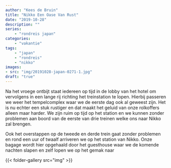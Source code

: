 ```yaml
---
author: "Kees de Bruin"
title: "Nikko Een Oase Van Rust"
date: "2019-10-28"
description: ""
series:
    - "rondreis japan"
categories:
    - "vakantie"
tags:
    - "japan"
    - "rondreis"
    - "nikko"
images:
- src: "img/20191028-japan-0271-1.jpg"
draft: "true"
---
```


Na het vroege ontbijt staat iedereen op tijd in de lobby van het hotel om vervolgens in een lange rij richting het treinstation te lopen. Hierbij passeren we weer het tempelcomplex waar we de eerste dag ook al geweest zijn. Het is nu echter een stuk rustiger en dat maakt het geluid van onze rolkoffers alleen maar harder. We zijn ruim op tijd op het station en we kunnen zonder problemen aan boord van de eerste van drie treinen welke ons naar Nikko zal brengen.

Ook het overstappen op de tweede en derde trein gaat zonder problemen en rond een uur of twaalf arriveren we op het station van Nikko. Onze bagage wordt hier opgehaald door het guesthouse waar we de komende nachten slapen en zelf lopen we op het gemak naar 

{{< folder-gallery src="img" >}}